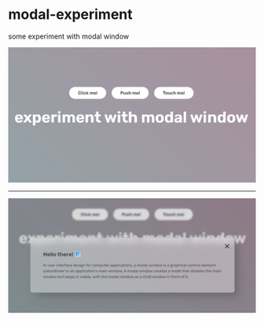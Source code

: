 # modal-experiment
some experiment with modal window

![contact-us-form](https://github.com/thisislebedev/modal-experiment/blob/main/img-1.jpg) 
***
![contact-us-form](https://github.com/thisislebedev/modal-experiment/blob/main/img-2.jpg)
